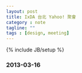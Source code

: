 ```yaml
---
layout: post
title: IxDA 台北 Yahoo! 聚會
category : note
tagline: ""
tags : [design, meeting]
---
```

{% include JB/setup %}

### 2013-03-16
